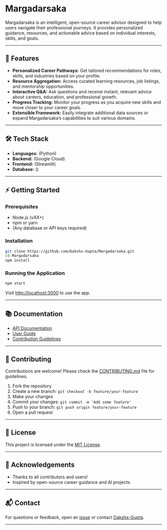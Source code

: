 # Margadarsaka

Margadarsaka is an intelligent, open-source career advisor designed to help users navigate their professional journeys. It provides personalized guidance, resources, and actionable advice based on individual interests, skills, and goals.

---

## 🚀 Features

- **Personalized Career Pathways:** Get tailored recommendations for roles, skills, and industries based on your profile.
- **Resource Aggregation:** Access curated learning resources, job listings, and mentorship opportunities.
- **Interactive Q&A:** Ask questions and receive instant, relevant advice about careers, education, and professional growth.
- **Progress Tracking:** Monitor your progress as you acquire new skills and move closer to your career goals.
- **Extensible Framework:** Easily integrate additional data sources or expand Margadarsaka’s capabilities to suit various domains.

---

## 🛠️ Tech Stack

- **Languages:** (Python)
- **Backend:** (Google Cloud)
- **Frontend:** (Streamlit)
- **Database:** ()


---

## ⚡ Getting Started

### Prerequisites

- Node.js (vXX+)
- npm or yarn
- (Any database or API keys required)

### Installation

```bash
git clone https://github.com/Dakshx-Gupta/Margadarsaka.git
cd Margadarsaka
npm install
```

### Running the Application

```bash
npm start
```

Visit [http://localhost:3000](http://localhost:3000) to use the app.

---

## 📚 Documentation

- [API Documentation](docs/API.md)
- [User Guide](docs/USER_GUIDE.md)
- [Contribution Guidelines](CONTRIBUTING.md)

---

## 🤝 Contributing

Contributions are welcome! Please check the [CONTRIBUTING.md](CONTRIBUTING.md) file for guidelines.

1. Fork the repository
2. Create a new branch: `git checkout -b feature/your-feature`
3. Make your changes
4. Commit your changes: `git commit -m 'Add some feature'`
5. Push to your branch: `git push origin feature/your-feature`
6. Open a pull request

---

## 📄 License

This project is licensed under the [MIT License](LICENSE).

---

## 🙌 Acknowledgements

- Thanks to all contributors and users!
- Inspired by open-source career guidance and AI projects.

---

## 📬 Contact

For questions or feedback, open an [issue](https://github.com/Dakshx-Gupta/Margadarsaka/issues) or contact [Dakshx-Gupta](https://github.com/Dakshx-Gupta).

---

